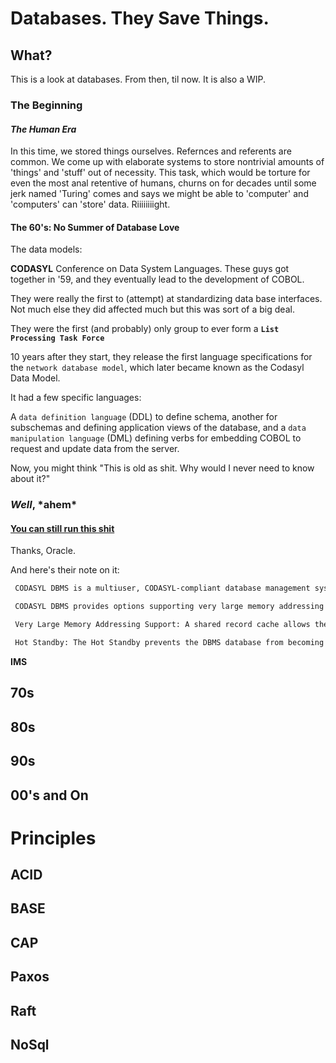 # Databases. They Save Things.

## What?
This is a look at databases. From then, til now. It is also a WIP.

### The Beginning

#### *The Human Era*

In this time, we stored things ourselves. Refernces and referents are common. We come up with
elaborate systems to store nontrivial amounts of 'things' and 'stuff' out of necessity. This
task, which would be torture for even the most anal retentive of humans, churns on for decades until
some jerk named 'Turing' comes and says we might be able to 'computer' and 'computers' can 'store'
data. Riiiiiiiight.

#### The 60's: No Summer of Database Love

The data models:

**CODASYL**
Conference on Data System Languages. These guys got together in '59, and they eventually lead to the
development of COBOL.

They were really the first to (attempt) at standardizing data base interfaces. Not much else they did
affected much but this was sort of a big deal.

They were the first (and probably) only group to ever form a **`List Processing Task Force`**

10 years after they start, they release the first language specifications for the `network database model`,
which later became known as the Codasyl Data Model.

It had a few specific languages:

A `data definition language` (DDL) to define schema, another for subschemas and defining application views
of the database, and a `data manipulation language` (DML) defining verbs for embedding COBOL to request
and update data from the server.

Now, you might think "This is old as shit. Why would I never need to know about it?"

### *Well*, \*ahem\*

#### [You can still run this shit](http://www.oracle.com/technetwork/products/rdb/index-086844.html)

Thanks, Oracle.

And here's their note on it:

```markdown
 CODASYL DBMS is a multiuser, CODASYL-compliant database management system for OpenVMS operating systems. CODASYL DBMS is designed for databases of all levels of complexity, ranging from simple hierarchies to sophisticated networks with multilevel relationships. CODASYL DBMS proivides a reliable operating platform for application environments where stability, high availability, and throughput are essential.

 CODASYL DBMS provides options supporting very large memory addressing and hot standby for performance and availability. Release 7 also offers added improvements for reliability to manufacturing and shop floor control environments using this database.

 Very Large Memory Addressing Support: A shared record cache allows the DBMS to use as much physical memory as a computer system can support, so that frequently accessed records can be stored in memory and reduce disk I/O. The advantages include reduced overhead and improved response time.

 Hot Standby: The Hot Standby prevents the DBMS database from becoming a single point of failure by physically duplicating the database at a geographically remote site. In the event of failure, the "hot standby" database becomes the master database and takes over application processing. This does not require specific hardware to operate, and no changes to the application code are needed.

```

**IMS**

## 70s

## 80s

## 90s

## 00's and On

# Principles

## ACID

## BASE

## CAP

## Paxos

## Raft

## NoSql

